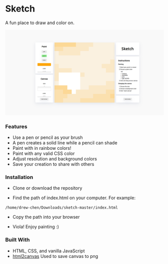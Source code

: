 # Sketch

A fun place to draw and color on.


![sunset](images/sunset.png)

### Features

* Use a pen or pencil as your brush
* A pen creates a solid line while a pencil can shade
* Paint with in rainbow colors!
* Paint with any valid CSS color
* Adjust resolution and background colors
* Save your creation to share with others

### Installation

* Clone or download the repository

* Find the path of index.html on your computer. For example:
```
/home/drew-chen/Downloads/sketch-master/index.html
```
* Copy the path into your browser

* Viola! Enjoy painting :)

### Built With

* HTML, CSS, and vanilla JavaScript
* [html2canvas](https://github.com/niklasvh/html2canvas) Used to save canvas to png
